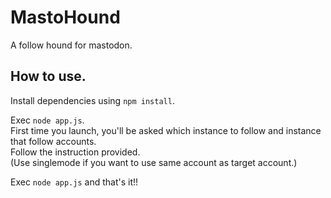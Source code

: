 # MastoHound

A follow hound for mastodon.

## How to use.
Install dependencies using `npm install`.

Exec `node app.js`.  
First time you launch, you'll be asked which instance to follow and instance that follow accounts.  
Follow the instruction provided.  
(Use singlemode if you want to use same account as target account.)

Exec `node app.js` and that's it!!